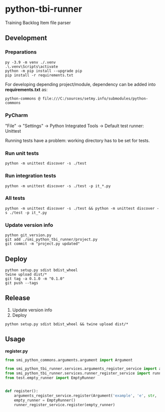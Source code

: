 # python-tbi-runner

Training Backlog Item file parser

## Development

### Preparations

```shell
py -3.9 -m venv ./.venv
.\.venv\Scripts\activate
python -m pip install --upgrade pip
pip install -r requirements.txt
```

For developing depending project/module, dependency can be added into **requirements.txt** as:

    python-commons @ file:///C:/sources/setmy.info/submodules/python-commons

### PyCharm

"File" -> "Settings" -> Python Integrated Tools -> Default test runner: Unittest

Running tests have a problem: working directory has to be set for tests.

### Run unit tests

```shell
python -m unittest discover -s ./test
```

### Run integration tests

```shell
python -m unittest discover -s ./test -p it_*.py
```

### All tests

```shell
python -m unittest discover -s ./test && python -m unittest discover -s ./test -p it_*.py
```

### Update version info

```shell
python git_version.py
git add ./smi_python_tbi_runner/project.py
git commit -m "project.py updated"
```

## Deploy

```shell
python setup.py sdist bdist_wheel
twine upload dist/*
git tag -a 0.1.0 -m "0.1.0"
git push --tags
```

## Release

1. Update version info
2. Deploy

```shell
python setup.py sdist bdist_wheel && twine upload dist/*
```

## Usage

**register.py**

```python
from smi_python_commons.arguments.argument import Argument

from smi_python_tbi_runner.services.arguments_register_service import arguments_register_service
from smi_python_tbi_runner.services.runner_register_service import runner_register_service
from test.empty_runner import EmptyRunner


def register():
    arguments_register_service.register(Argument('example', 'e', str, 'Example', True))
    empty_runner = EmptyRunner()
    runner_register_service.register(empty_runner)
```
